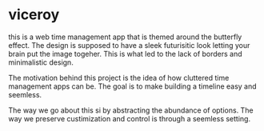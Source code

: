 # viceroy 
this is a web time management app that is themed around the butterfly effect. The design is supposed to have a sleek futurisitic look letting your brain put the image togeher. This is what led to the lack of borders and minimalistic design. 

The motivation behind this project is the idea of how cluttered time management apps can be. The goal is to make building a timeline easy and seemless.

The way we go about this si by abstracting the abundance of options. The way we preserve custimization and control is through a seemless setting.
